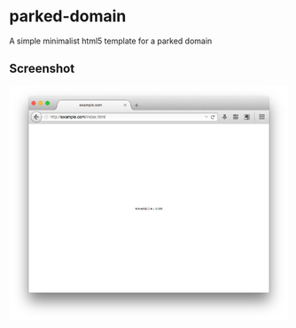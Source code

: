 parked-domain
=============

A simple minimalist html5 template for a parked domain

## Screenshot
![Screenshot](/screenshot.png?raw=true "Screenshot")
